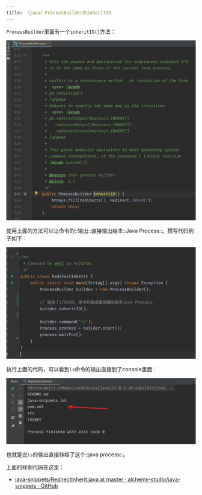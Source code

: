 ```yaml
---
title: （java）ProcessBuilder的inheritIO
---
```


`ProcessBuilder`里面有一个`inheritIO()`方法：

![](https://raw.githubusercontent.com/liweinan/blogpic2020_ii/master/may18/91250473-B49C-4E4C-B44D-D29B6423F461.png)

使用上面的方法可以让命令的::输出::直接输出给本::Java Process::。撰写代码例子如下：

![](https://raw.githubusercontent.com/liweinan/blogpic2020_ii/master/may18/0EC49673-CE76-448E-95C1-C914BC9C93D5.png)

执行上面的代码，可以看到`ls`命令的输出直接到了console里面：

![](https://raw.githubusercontent.com/liweinan/blogpic2020_ii/master/may18/B4CBD6F0-4271-48A6-AF8C-7AEF9D2B5ABD.png)

也就是说`ls`的输出直接转给了这个::java process::。

上面的样例代码在这里：

* [java-snippets/RedirectInherit.java at master · alchemy-studio/java-snippets · GitHub](https://github.com/alchemy-studio/java-snippets/blob/master/src/main/java/io/alchemystudio/lang/processbuilder/RedirectInherit.java)
